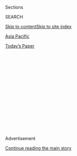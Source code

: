 <div id="app">

<div>

<div>

<div>

<div class="NYTAppHideMasthead css-1q2w90k e1suatyy0">

<div class="section css-ui9rw0 e1suatyy2">

<div class="css-eph4ug er09x8g0">

<div class="css-6n7j50">

</div>

<span class="css-1dv1kvn">Sections</span>

<div class="css-10488qs">

<span class="css-1dv1kvn">SEARCH</span>

</div>

[Skip to content](#site-content)[Skip to site index](#site-index)

</div>

<div id="masthead-section-label" class="css-1wr3we4 eaxe0e00">

[Asia
Pacific](https://www.nytimes.com/section/world/asia)

</div>

<div class="css-10698na e1huz5gh0">

</div>

</div>

<div id="masthead-bar-one" class="section hasLinks css-15hmgas e1csuq9d3">

<div class="css-uqyvli e1csuq9d0">

</div>

<div class="css-1uqjmks e1csuq9d1">

</div>

<div class="css-9e9ivx">

[](https://myaccount.nytimes.com/auth/login?response_type=cookie&client_id=vi)

</div>

<div class="css-1bvtpon e1csuq9d2">

[Today’s
Paper](https://www.nytimes.com/section/todayspaper)

</div>

</div>

</div>

</div>

<div data-aria-hidden="false">

<div id="site-content" data-role="main">

<div>

<div class="css-1aor85t" style="opacity:0.000000001;z-index:-1;visibility:hidden">

<div class="css-1hqnpie">

<div class="css-epjblv">

<span class="css-17xtcya">[Asia
Pacific](/section/world/asia)</span><span class="css-x15j1o">|</span><span class="css-fwqvlz">Behind
Hong Kong’s Protesters, an Army of Volunteer Pastors, Doctors and
Artists</span>

</div>

<div class="css-k008qs">

<div class="css-1iwv8en">

<span class="css-18z7m18"></span>

<div>

</div>

</div>

<span class="css-1n6z4y">https://nyti.ms/34KxVT4</span>

<div class="css-1705lsu">

<div class="css-4xjgmj">

<div class="css-4skfbu" data-role="toolbar" data-aria-label="Social Media Share buttons, Save button, and Comments Panel with current comment count" data-testid="share-tools">

  - 
  - 
  - 
  - 
    
    <div class="css-6n7j50">
    
    </div>

  - 
  - 

</div>

</div>

</div>

</div>

</div>

</div>

<div id="NYT_TOP_BANNER_REGION" class="css-13pd83m">

</div>

<div id="top-wrapper" class="css-1sy8kpn">

<div id="top-slug" class="css-l9onyx">

Advertisement

</div>

[Continue reading the main
story](#after-top)

<div class="ad top-wrapper" style="text-align:center;height:100%;display:block;min-height:250px">

<div id="top" class="place-ad" data-position="top" data-size-key="top">

</div>

</div>

<div id="after-top">

</div>

</div>

<div id="sponsor-wrapper" class="css-1hyfx7x">

<div id="sponsor-slug" class="css-19vbshk">

Supported by

</div>

[Continue reading the main
story](#after-sponsor)

<div id="sponsor" class="ad sponsor-wrapper" style="text-align:center;height:100%;display:block">

</div>

<div id="after-sponsor">

</div>

</div>

<div class="css-1vkm6nb ehdk2mb0">

# Behind Hong Kong’s Protesters, an Army of Volunteer Pastors, Doctors and Artists

</div>

<div class="css-79elbk" data-testid="photoviewer-wrapper">

<div class="css-z3e15g" data-testid="photoviewer-wrapper-hidden">

</div>

<div class="css-1a48zt4 ehw59r15" data-testid="photoviewer-children">

![<span class="css-16f3y1r e13ogyst0" data-aria-hidden="true">Volunteers
with the group Protect the Children at a protest in Hong Kong last
month.</span><span class="css-cnj6d5 e1z0qqy90" itemprop="copyrightHolder"><span class="css-1ly73wi e1tej78p0">Credit...</span><span><span>Lam
Yik Fei for The New York
Times</span></span></span>](https://static01.nyt.com/images/2019/11/11/world/00hk-supportnetwork-8/merlin_162727938_c8dfa5c8-9644-49e0-b736-237b2d13d30b-articleLarge.jpg?quality=75&auto=webp&disable=upscale)

</div>

</div>

<div class="css-xt80pu e12qa4dv0">

<div class="css-18e8msd">

<div class="css-vp77d3 epjyd6m0">

<div class="css-1baulvz">

By [<span class="css-1baulvz last-byline" itemprop="name">Andrew
Jacobs</span>](https://www.nytimes.com/by/andrew-jacobs)

</div>

</div>

  - 
    
    <div class="css-ld3wwf e16638kd2">
    
    Published Nov. 11, 2019Updated Nov. 25,
    2019
    
    </div>

  - 
    
    <div class="css-4xjgmj">
    
    <div class="css-pvvomx" data-role="toolbar" data-aria-label="Social Media Share buttons, Save button, and Comments Panel with current comment count" data-testid="share-tools">
    
      - 
      - 
      - 
      - 
        
        <div class="css-6n7j50">
        
        </div>
    
      - 
      - 
    
    </div>
    
    </div>

</div>

<div class="css-tk9fsr">

[阅读简体中文版](https://cn.nytimes.com/china/20191112/hong-kong-protests-volunteer/ "Read in Simplified Chinese")[閱讀繁體中文版](https://cn.nytimes.com/china/20191112/hong-kong-protests-volunteer/zh-hant/ "Read in Traditional Chinese")

</div>

</div>

<div class="section meteredContent css-1r7ky0e" name="articleBody" itemprop="articleBody">

<div class="css-1fanzo5 StoryBodyCompanionColumn">

<div class="css-53u6y8">

HONG KONG — The pastor pulled on his respirator and ran directly into
the fog of tear gas in central Hong Kong. He was trailed by a homemaker,
a retired accountant and a middle-school teacher.

Undaunted by the pandemonium of [gasping
protesters](https://www.nytimes.com/2019/10/27/world/asia/hong-kong-protests-test-china.html),
they pointed people to safety and poured saline into the eyes of those
overcome by the fumes.

With their yellow vests and portable loudspeakers, Pastor Ka-Kit Ao and
his volunteers are an unmistakable presence at the antigovernment
protests that [have
upended](https://www.nytimes.com/2019/10/31/world/asia/hong-kong-protests.html)
this semiautonomous [Chinese
territory](https://www.nytimes.com/2019/11/06/world/asia/hong-kong-protests-china-national-security.html).
They form human cordons between protesters and [advancing
police](https://www.nytimes.com/2019/10/03/world/asia/hong-kong-protests-police.html).
They beg baton-swinging officers to go easy. And they solicit the names
of those being hustled away in handcuffs so pro bono lawyers can follow
up with assistance.

“I sometimes wonder whether we are doing anything of value, but we can’t
just sit at home,” Pastor Ao, 34, said one recent afternoon before
heading into the maelstrom with members of his group, Protect the
Children.

</div>

</div>

<div class="css-1fanzo5 StoryBodyCompanionColumn">

<div class="css-53u6y8">

Now entering their sixth month, Hong Kong’s protests have been notable
for[their
longevity](https://www.nytimes.com/interactive/2019/world/asia/hong-kong-protests-arc.html),
and for the huge throngs willing to defy the authorities with their
[demands for
democracy](https://www.nytimes.com/2019/11/25/world/asia/hong-kong-election-protests.html)
and police accountability. Thousands of protesters, including office
workers, [descended Tuesday on
Central](https://www.nytimes.com/2019/11/11/world/asia/hong-kong-protests-shooting.html),
the main business and shopping district, forcing businesses to close and
paralyzing traffic and the city’s fabled tram service.

</div>

</div>

<div class="css-79elbk" data-testid="photoviewer-wrapper">

<div class="css-z3e15g" data-testid="photoviewer-wrapper-hidden">

</div>

<div class="css-1a48zt4 ehw59r15" data-testid="photoviewer-children">

![<span class="css-16f3y1r e13ogyst0" data-aria-hidden="true">Volunteers
treated an injured woman at a shopping mall in July. Protesters there
had clashed with the
police.</span><span class="css-cnj6d5 e1z0qqy90" itemprop="copyrightHolder"><span class="css-1ly73wi e1tej78p0">Credit...</span><span>Lam
Yik Fei for The New York
Times</span></span>](https://static01.nyt.com/images/2019/11/11/world/00hk-support-network-top/merlin_157939323_54569567-0314-4347-b143-6eaa0e9620b8-articleLarge.jpg?quality=75&auto=webp&disable=upscale)

</div>

</div>

<div class="css-1fanzo5 StoryBodyCompanionColumn">

<div class="css-53u6y8">

Behind the scenes, this largely leaderless movement has been sustained
by a vast network of ordinary people who hand out bottled water and red
bean soup at marches, drive home stranded protesters late at night and
donate the gas masks that fortify demonstrators during their pitched
battles with police. Hong Kong professionals have been especially vital.

Graphic artists create the eye-catching [protest
posters](https://www.nytimes.com/2019/10/11/world/asia/hong-kong-protest-art.html)
across the city. Psychologists provide free counseling to the
emotionally distressed. And emergency room doctors, working in
clandestine clinics, set shattered bones.

One measure of community spirit can be heard many nights at 10 p.m.,
when residents in densely packed neighborhoods open their windows and
shout protest slogans to the heavens. Another is expressed through the
crowdfunding campaigns that have raised millions of dollars for medical
treatment, legal defense funds and other expenses.

</div>

</div>

<div class="css-1fanzo5 StoryBodyCompanionColumn">

<div class="css-53u6y8">

“Without this public support, the movement would have lost steam a lot
sooner,” said Victoria Hui, a political scientist at the University of
Notre Dame and the author of a book about [the Umbrella
Movement](https://www.nytimes.com/2019/04/23/world/asia/hong-kong-umbrella-movement.html),
the 2014 pro-democracy protests that fizzled after 10 weeks. “It
encourages young people to keep going, giving them the sense they are
not alone and that what they are doing is righteous.”

Although actions like setting the man on fire risk eroding support, the
protest movement so far has enjoyed broad backing among Hong Kong’s
seven million people. A [recent
survey](https://www.independent.co.uk/voices/hong-kong-protests-police-violence-public-opinion-polling-support-a9158061.html)
by the Chinese University of Hong Kong found that nearly 60 percent of
respondents approved of the protesters’ [violent
tactics](https://www.nytimes.com/2019/10/27/world/asia/hong-kong-protests.html),
agreeing that they were justified in the face of an increasingly
aggressive police response and a government unwilling to
compromise.

</div>

</div>

<div class="css-79elbk" data-testid="photoviewer-wrapper">

<div class="css-z3e15g" data-testid="photoviewer-wrapper-hidden">

</div>

<div class="css-1a48zt4 ehw59r15" data-testid="photoviewer-children">

<div class="css-1xdhyk6 erfvjey0">

<span class="css-1ly73wi e1tej78p0">Image</span>

<div class="css-zjzyr8">

<div data-testid="lazyimage-container" style="height:257.77777777777777px">

</div>

</div>

</div>

<span class="css-16f3y1r e13ogyst0" data-aria-hidden="true">Posters and
protest-themed art on a wall in the Ma On Shan
neighborhood.</span><span class="css-cnj6d5 e1z0qqy90" itemprop="copyrightHolder"><span class="css-1ly73wi e1tej78p0">Credit...</span><span>Lam
Yik Fei for The New York Times</span></span>

</div>

</div>

<div class="css-1fanzo5 StoryBodyCompanionColumn">

<div class="css-53u6y8">

This public support presents a thorny challenge to the authorities, who
have been hoping to quell the protests by driving a wedge between [the
increasingly radical agitators and those
sympathetic](https://www.nytimes.com/2019/09/27/world/asia/hong-kong-protests-identity.html)
to their cause.

“The more the government suppresses this movement and tries to scare
people, the more people will step out and stand up,” said Pastor Roy
Chan, a founder of Protect the Children, which has nearly 200 members.

The encrypted messaging app Telegram serves as the town hall for the
support network, with dozens of channels that match volunteers to those
in need. Most prolific are the channels offering rides to protesters
affected by the subway shutdowns that the authorities impose to dampen
protest turnout. The rides also help protesters avoid the police sweeps
that target public buses.

Like many drivers, Patrick Chan, 38, a garment factory manager, said
fear of arrest kept him away from the protests, most of which the police
have deemed illegal. Guilt and shame, though, are powerful motivators.

</div>

</div>

<div class="css-1fanzo5 StoryBodyCompanionColumn">

<div class="css-53u6y8">

Mr. Chan spends hours in his beat-up BMW sedan ferrying weary,
sweat-drenched protesters to housing complexes across the
city.

</div>

</div>

<div class="css-1sngw6j">

[](https://www.nytimes.com/interactive/2019/11/02/world/asia/hong-kong-protest-photos.html)

<div class="css-1eoytci">

![](https://static01.nyt.com/images/2019/11/02/world/02hkg-promo/merlin_163714761_3d8ff863-86b7-488d-ae58-74beaebb059c-articleLarge.jpg)

</div>

<div class="css-1rha1bf">

## Photographing Hong Kong’s Urban Battleground

Follow a Times photojournalist through a day of antigovernment protests
filled with tear gas, arrests and Molotov cocktails.

</div>

</div>

<div class="css-1fanzo5 StoryBodyCompanionColumn">

<div class="css-53u6y8">

“These young people are trying to right the wrongs that we have long
been avoiding,” he said, referring to Beijing’s two-decade effort to
chip away at the vaunted liberties that differentiate this former
British colony from mainland China. “They are paying with their futures,
risking the possibility of being locked up for years. We owe them.”

The sense of public service has also mobilized dozens of doctors, nurses
and medics. Much of their work takes place in secret. That is because
all but the most grievously injured protesters avoid Hong Kong’s
hospitals following the arrest in June of several people who had sought
care for broken bones and blunt trauma. These days, the injured are
sometimes treated at clandestine clinics that provide X-rays and
rudimentary surgery.

Dr. Tim Wong works the protests after his regular hospital shift. An
emergency room doctor, he decided to act after the police made a number
of arrests at his hospital, which he declined to name for fear that it
might endanger his employment.

“Since then, no one has come to our emergency room for treatment, unless
they are escorted by the police,” he said. “It’s outrageous. Hospitals
should be sanctuaries.”

</div>

</div>

<div class="css-1fanzo5 StoryBodyCompanionColumn">

<div class="css-53u6y8">

One recent evening, he hovered near the front lines of a skirmish as
Molotov cocktails, bricks and tear gas canisters arced overhead. Many of
those needing medical treatment were bystanders caught up in the
mayhem.

</div>

</div>

<div class="css-79elbk" data-testid="photoviewer-wrapper">

<div class="css-z3e15g" data-testid="photoviewer-wrapper-hidden">

</div>

<div class="css-1a48zt4 ehw59r15" data-testid="photoviewer-children">

<div class="css-1xdhyk6 erfvjey0">

<span class="css-1ly73wi e1tej78p0">Image</span>

<div class="css-zjzyr8">

<div data-testid="lazyimage-container" style="height:257.77777777777777px">

</div>

</div>

</div>

<span class="css-16f3y1r e13ogyst0" data-aria-hidden="true">Medical
workers staged an anti-government protest in the lobby of Queen
Elizabeth Hospital in
September.</span><span class="css-cnj6d5 e1z0qqy90" itemprop="copyrightHolder"><span class="css-1ly73wi e1tej78p0">Credit...</span><span>Lam
Yik Fei for The New York Times</span></span>

</div>

</div>

<div class="css-1fanzo5 StoryBodyCompanionColumn">

<div class="css-53u6y8">

Just then, Pastor Ao and another member of his group rushed by carrying
a man injured by a tear-gas canister. All three of them were weeping. “I
can’t believe this is happening to our city,” the pastor wailed as they
dragged the man to a first aid clinic inside a Methodist Church that has
become a beacon for protesters.

Earlier that afternoon, Pastor Ao and scores of volunteers had gathered
at a subway station to plot the day’s movements. After dividing up into
teams of seven, he reminded everyone to refrain from chanting slogans
and urged them to be polite to law enforcement authorities.

“They might call us cockroaches but we should refer to them as police
officers,” he said. Then everyone bowed their heads in prayer. “May we
have God’s protection and the patience, love and wisdom to deal with the
police,” Pastor Ao said.

Volunteers say the police rarely return the favor, treating them as
antagonists. In September, the police were widely criticized after [a
video
emerged](https://www.nytimes.com/2019/09/24/world/asia/hong-kong-yellow-object.html)
that appeared to show a knot of officers kicking a Protect the Children
member as he lay on the ground. The man, wearing the group’s trademark
yellow vest, was later arrested.

At a news conference, a senior police official dismissed allegations of
abuse, suggesting that the video had been doctored and that what many
saw as a person was actually “a yellow object.” In the weeks that
followed, the group’s ranks swelled with new recruits, Pastor Ao
said.

</div>

</div>

<div class="css-79elbk" data-testid="photoviewer-wrapper">

<div class="css-z3e15g" data-testid="photoviewer-wrapper-hidden">

</div>

<div class="css-1a48zt4 ehw59r15" data-testid="photoviewer-children">

<div class="css-1xdhyk6 erfvjey0">

<span class="css-1ly73wi e1tej78p0">Image</span>

<div class="css-zjzyr8">

<div data-testid="lazyimage-container" style="height:257.77777777777777px">

</div>

</div>

</div>

<span class="css-16f3y1r e13ogyst0" data-aria-hidden="true">A volunteer
driver is stopped at a roadblock set up by protesters in
September.</span><span class="css-cnj6d5 e1z0qqy90" itemprop="copyrightHolder"><span class="css-1ly73wi e1tej78p0">Credit...</span><span>Laurel
Chor for The New York Times</span></span>

</div>

</div>

<div class="css-1fanzo5 StoryBodyCompanionColumn">

<div class="css-53u6y8">

Many of the group’s volunteers are retirees like Ah Lin He. A fiery,
reed-thin woman, Ms. He, 68, was born in the Chinese city of Guangzhou
and swam to Hong Kong in 1972 to escape the chaos of the Cultural
Revolution. She doggy-paddled for 10 hours with five other people. Only
three of them made it to shore.

“I’ve seen the repression and madness that can be unleashed by the
Communists in China,” she said as the group trudged to a protest that
[had turned
violent](https://www.nytimes.com/2019/10/07/world/asia/hong-kong-protesters-masks-violence.html).

Walking beside her was Joe Pao, a 29-year-old pastor, who joined the
group after a brief stint as a protester. “I realized I could do
something more useful than throwing bricks,” Pastor Pao said.

He acknowledged that his role as a putative peacemaker was rarely
gratifying. Most of his work involves urging the police to exercise
restraint. “When they catch people, we tell them to please respect the
powers they have and not abuse them,” he said. “The impact is definitely
small.”

The majority of protest supporters operate more independently. Nam Kwan,
a cultural foundation administrator, has fed, housed and comforted
scores of youths whose parents, enraged by their participation in the
protests, tossed them out of their homes.

She traces her transformation from silent sympathizer to frenetic den
mother to June 12, when the police[escalated their
tactics](https://www.nytimes.com/2019/06/12/world/asia/hong-kong-protests.html)
by firing rubber bullets and beanbag rounds at unarmed protesters.

“When I heard the first gunshot, a bell rang inside me and I
automatically found my place,” she said. “Nowadays my phone is on 24
hours a day because I’m afraid I might miss urgent messages or calls for
help.”

</div>

</div>

<div class="css-1fanzo5 StoryBodyCompanionColumn">

<div class="css-53u6y8">

In addition to buying protective gear for protesters, she coordinates
financial support and car pools from wealthy friends eager to help but
reluctant to do so publicly. Oftentimes, she finds herself on the
street, dispensing hugs or patiently listening to the worries of young
protesters.

“Every time these kids go to the front lines, they fear for their
lives,” she said. “But what they fear more is abandonment, that one
day we will all turn our backs and leave them alone.”

</div>

</div>

</div>

<div>

</div>

<div>

</div>

<div>

</div>

<div>

<div id="bottom-wrapper" class="css-1ede5it">

<div id="bottom-slug" class="css-l9onyx">

Advertisement

</div>

[Continue reading the main
story](#after-bottom)

<div id="bottom" class="ad bottom-wrapper" style="text-align:center;height:100%;display:block;min-height:90px">

</div>

<div id="after-bottom">

</div>

</div>

</div>

</div>

</div>

## Site Index

<div>

</div>

## Site Information Navigation

  - [© <span>2020</span> <span>The New York Times
    Company</span>](https://help.nytimes.com/hc/en-us/articles/115014792127-Copyright-notice)

<!-- end list -->

  - [NYTCo](https://www.nytco.com/)
  - [Contact
    Us](https://help.nytimes.com/hc/en-us/articles/115015385887-Contact-Us)
  - [Work with us](https://www.nytco.com/careers/)
  - [Advertise](https://nytmediakit.com/)
  - [T Brand Studio](http://www.tbrandstudio.com/)
  - [Your Ad
    Choices](https://www.nytimes.com/privacy/cookie-policy#how-do-i-manage-trackers)
  - [Privacy](https://www.nytimes.com/privacy)
  - [Terms of
    Service](https://help.nytimes.com/hc/en-us/articles/115014893428-Terms-of-service)
  - [Terms of
    Sale](https://help.nytimes.com/hc/en-us/articles/115014893968-Terms-of-sale)
  - [Site
    Map](https://spiderbites.nytimes.com)
  - [Help](https://help.nytimes.com/hc/en-us)
  - [Subscriptions](https://www.nytimes.com/subscription?campaignId=37WXW)

</div>

</div>

</div>

</div>
